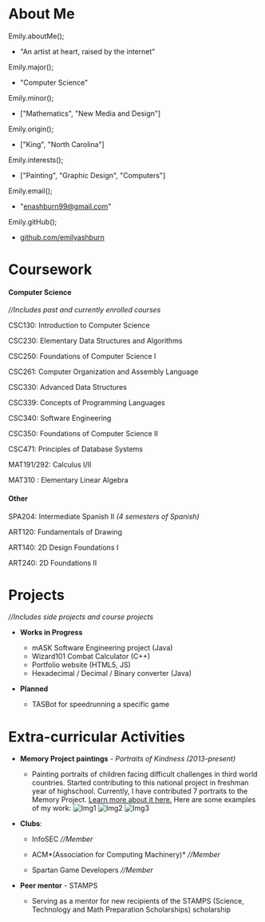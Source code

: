 # About Me
        
Emily.aboutMe();
  - "An artist at heart, raised by the internet"

Emily.major();
  - "Computer Science"
  
Emily.minor();
  - ["Mathematics", "New Media and Design"]
  
Emily.origin();
  - ["King", "North Carolina"]
  
Emily.interests();
  - ["Painting", "Graphic Design", "Computers"]
  
Emily.email();
  - "enashburn99@gmail.com"
  
Emily.gitHub();
  - [github.com/emilyashburn](https://github.com/emilyashburn)
                
# Coursework
#### Computer Science
*//Includes past and currently enrolled courses*

CSC130: Introduction to Computer Science

CSC230: Elementary Data Structures and Algorithms

CSC250: Foundations of Computer Science I

CSC261: Computer Organization and Assembly Language

CSC330: Advanced Data Structures

CSC339: Concepts of Programming Languages

CSC340: Software Engineering

CSC350: Foundations of Computer Science II

CSC471: Principles of Database Systems

MAT191/292: Calculus I/II

MAT310 : Elementary Linear Algebra


#### Other
SPA204: Intermediate Spanish II *(4 semesters of Spanish)*

ART120: Fundamentals of Drawing

ART140: 2D Design Foundations I

ART240: 2D Foundations II
                
# Projects

*//Includes side projects and course projects*

- **Works in Progress**

  - mASK Software Engineering project (Java)
  - Wizard101 Combat Calculator (C++)
  - Portfolio website (HTML5, JS)
  - Hexadecimal / Decimal / Binary converter (Java)

- **Planned**

  - TASBot for speedrunning a specific game

# Extra-curricular Activities
- **Memory Project paintings** - *Portraits of Kindness (2013-present)*
  * Painting portraits of children facing difficult challenges in third world countries. Started contributing to this national project in freshman year of highschool. Currently, I have contributed 7 portraits to the Memory Project. [Learn more about it here.](https://www.memoryproject.org/) Here are some examples of my work:
        ![Img1](https://imgur.com/8PjN2gS.png)
        ![Img2](https://imgur.com/hUq1noI.png)
        ![Img3](https://imgur.com/0KNIKcC.png)
        
        
- **Clubs**: 
  * InfoSEC *//Member*
        
  * ACM*(Association for Computing Machinery)* *//Member*
        
  * Spartan Game Developers *//Member*

- **Peer mentor** - STAMPS
  - Serving as a mentor for new recipients of the STAMPS (Science, Technology and Math Preparation Scholarships) scholarship
